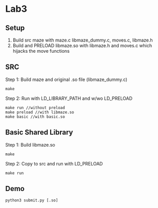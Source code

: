 # Lab3
## Setup
1. Build src maze with maze.c libmaze_dummy.c, moves.c, libmaze.h
2. Build and PRELOAD libmaze.so with libmaze.h and moves.c which hijacks the move functions

## SRC
Step 1: Build maze and original .so file (libmaze_dummy.c)
```
make
```
Step 2: Run with LD_LIBRARY_PATH and w/wo LD_PRELOAD
```
make run //without preload
make preload //with libmaze.so
make basic //with basic.so
```

## Basic Shared Library
Step 1: Build libmaze.so
```
make
```
Step 2: Copy to src and run with LD_PRELOAD
```
make run
```

## Demo
```
python3 submit.py [.so]
```